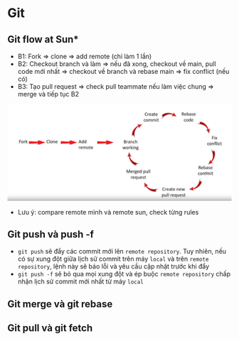 # Git

## Git flow at Sun*

- B1: Fork => clone => add remote (chỉ làm 1 lần)
- B2: Checkout branch và làm => nếu đã xong, checkout về main, pull code mới nhất => checkout về branch và rebase main => fix conflict (nếu có)
- B3: Tạo pull request => check pull teammate nếu làm việc chung => merge và tiếp tục B2

![git flow](public/img/git-flow.png)

- Lưu ý: compare remote mình và remote sun, check từng rules

## Git push và push -f

- `git push` sẽ đẩy các commit mới lên `remote repository`. Tuy nhiên, nếu có sự xung đột giữa lịch sử commit trên máy `local` và trên `remote repository`, lệnh này sẽ báo lỗi và yêu cầu cập nhật trước khi đẩy
- `git push -f` sẽ bỏ qua mọi xung đột và ép buộc `remote repository` chấp nhận lịch sử commit mới nhất từ máy `local`

## Git merge và git rebase

## Git pull và git fetch
